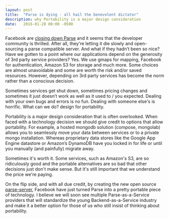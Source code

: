 ```yaml
---
layout: post
title:  "Parse is dying - all hail the benevolent dictator"
description: why Portability is a major design consideration
date:   2016-01-28 00:00 -0500
---
```


Facebook are [closing down Parse][parse_death] and it seems that the developer community is thrilled. After all, they're letting it die slowly and open-sourcing a parse compatible server. And what if they hadn’t been so nice? Have we gotten to a point where our applications depend on the generosity of 3rd party service providers? Yes. We use gmaps for mapping, Facebook for authentication, Amazon S3 for storage and much more. Some choices are almost unavoidable and some are worth the risk and/or saved resources. However, depending on 3rd party services has become the norm rather than a conscious decision.

Sometimes services get shut down, sometimes pricing changes and sometimes it just doesn’t work as well as it used to / you expected. Dealing with your own bugs and errors is no fun. Dealing with someone else's is horrific. What can we do? design for portability.

Portability is a major design consideration that is often overlooked. When faced with a technology decision we should give credit to options that allow portability. For example, a hosted mongodb solution (compose, mongolab) allows you to seamlessly move your data between services or to a private mongo installation. Whereas proprietary data stores like the Google App Engine datastore or Amazon’s DynamoDB have you locked in for life or until you manually (and painfully) migrate away.

Sometimes it's worth it. Some services, such as Amazon's S3, are so ridiculously good and the portable alternatives are so bad that other decisions just don't make sense. But it's still important that we understand the price we're paying.

On the flip side, and with all due credit, by creating the new open source [parse-server][parse_server], Facebook have just turned Parse into a pretty portable piece of technology. I believe we will soon see multiple Parse-as-a-Service providers that will standardize the young Backend-as-a-Service  industry and make it a better option for those of us who still insist of thinking about portability. 

[parse_death]: http://blog.parse.com/announcements/moving-on/
[parse_server]: https://github.com/ParsePlatform/parse-server